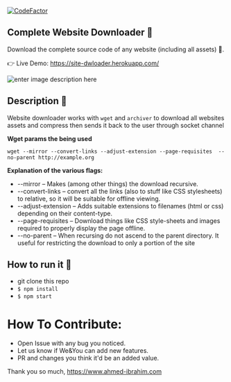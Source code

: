 [![CodeFactor](https://www.codefactor.io/repository/github/ahmadibrahiim/website-downloader/badge)](https://www.codefactor.io/repository/github/ahmadibrahiim/website-downloader)
## Complete Website Downloader 💾
Download the complete source code of any website (including all assets) 🔨.

👉 Live Demo: https://site-dwloader.herokuapp.com/

![enter image description here](https://github.com/AhmadIbrahiim/Website-downloader/blob/master/public/Record.gif?raw=true)
## Description 📒
 Website downloader works with `wget` and `archiver` to download all websites assets and compress then sends it back to the user through socket channel
 
 **Wget params the being used**
 
 `wget --mirror --convert-links --adjust-extension --page-requisites 
--no-parent http://example.org`

 **Explanation of the various flags:**

 - --mirror – Makes (among other things) the download recursive.
- --convert-links – convert all the links (also to stuff like CSS stylesheets) to relative, so it will be suitable for offline viewing.
- --adjust-extension – Adds suitable extensions to filenames (html or css) depending on their content-type.
- --page-requisites – Download things like CSS style-sheets and images required to properly display the page offline.
- --no-parent – When recursing do not ascend to the parent directory. It useful for restricting the download to only a portion of the site

## How to run it 🤔

- git clone this repo
- `$ npm install`
- `$ npm start`



# How To Contribute:
 - Open Issue with any bug you noticed.
 - Let us know if We&You can add new features.
 - PR and changes you think it'd be an added value.


Thank you so much,
https://www.ahmed-ibrahim.com
